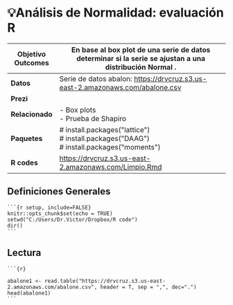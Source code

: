 # 💡Análisis de Normalidad: evaluación R

| **Objetivo**<br>**Outcomes** | En base al box plot de una serie de datos determinar si la serie se ajustan a una distribución Normal . |
| ---------------------------- | ------------------------------------------------------------------------------------------------------- |
| **Datos**                    | Serie de datos abalon:  https://drvcruz.s3.us-east-2.amazonaws.com/abalone.csv                          |
| **Prezi**                    |                                                                                                         |
| **Relacionado**              | - Box plots <br>- Prueba de Shapiro                                                                     |
| **Paquetes**                 | # install.packages("lattice")<br># install.packages("DAAG")<br># install.packages("moments")            |
| **R codes**                  | https://drvcruz.s3.us-east-2.amazonaws.com/Limpio.Rmd                                                   |

## Definiciones Generales
    ```{r setup, include=FALSE}
    knitr::opts_chunk$set(echo = TRUE)
    setwd("C:/Users/Dr.Victor/Dropbox/R code")
    dir()
    ```
## Lectura
    ```{r}
    
    abalone1 <- read.table("https://drvcruz.s3.us-east-2.amazonaws.com/abalone.csv", header = T, sep = ",", dec=".")
    head(abalone1)
    ```



